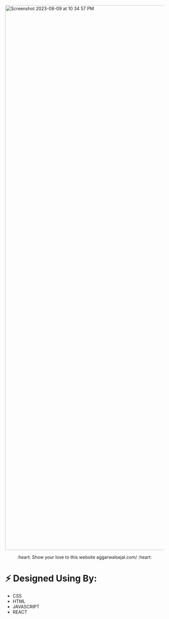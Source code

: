 <img width="1728" alt="Screenshot 2023-08-09 at 10 34 57 PM" src="https://github.com/aggarwalsejal/Portfolio-React/assets/56756275/f3406530-f29e-4a38-9d79-2c0fa6a58a85">

<p align=center> :heart: Show your love to this website aggarwalsejal.com/ :heart:</p>

# :zap: Designed Using By: <br>
 * CSS
 * HTML
 * JAVASCRIPT
 * REACT
